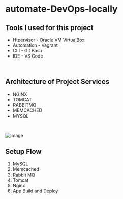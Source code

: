 # automate-DevOps-locally

## Tools I used for this project
<ul>
  <li>Htpervisor - Oracle VM VirtualBox</li>
  <li>Automation - Vagrant</li>
  <li>CLI - Git Bash</li>
  <li>IDE - VS Code</li>
</ul>
</br>

## Architecture of Project Services
<ul>
  <li>NGINX</li>
  <li>TOMCAT</li>
  <li>RABBITMQ</li>
  <li>MEMCACHED</li>
  <li>MYSQL</li>
</ul>
</br>

![image](https://user-images.githubusercontent.com/77333662/151670045-838f141f-3b7b-45ce-b8ce-bc727725e067.png)
</br>

## Setup Flow
<ol>
  <li>MySQL</li>
  <li>Memcached</li>
  <li>Rabbit MQ</li>
  <li>Tomcat</li>
  <li>Nginx</li>
  <li>App Build and Deploy</li>
</ol>
